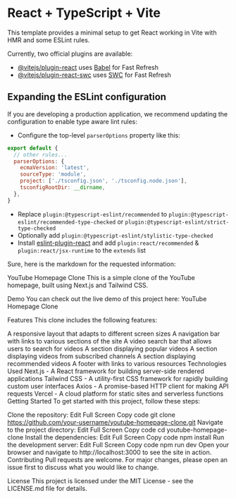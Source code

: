# React + TypeScript + Vite

This template provides a minimal setup to get React working in Vite with HMR and some ESLint rules.

Currently, two official plugins are available:

- [@vitejs/plugin-react](https://github.com/vitejs/vite-plugin-react/blob/main/packages/plugin-react/README.md) uses [Babel](https://babeljs.io/) for Fast Refresh
- [@vitejs/plugin-react-swc](https://github.com/vitejs/vite-plugin-react-swc) uses [SWC](https://swc.rs/) for Fast Refresh

## Expanding the ESLint configuration

If you are developing a production application, we recommend updating the configuration to enable type aware lint rules:

- Configure the top-level `parserOptions` property like this:

```js
export default {
  // other rules...
  parserOptions: {
    ecmaVersion: 'latest',
    sourceType: 'module',
    project: ['./tsconfig.json', './tsconfig.node.json'],
    tsconfigRootDir: __dirname,
  },
}
```

- Replace `plugin:@typescript-eslint/recommended` to `plugin:@typescript-eslint/recommended-type-checked` or `plugin:@typescript-eslint/strict-type-checked`
- Optionally add `plugin:@typescript-eslint/stylistic-type-checked`
- Install [eslint-plugin-react](https://github.com/jsx-eslint/eslint-plugin-react) and add `plugin:react/recommended` & `plugin:react/jsx-runtime` to the `extends` list


Sure, here is the markdown for the requested information:

YouTube Homepage Clone
This is a simple clone of the YouTube homepage, built using Next.js and Tailwind CSS.

Demo
You can check out the live demo of this project here: YouTube Homepage Clone

Features
This clone includes the following features:

A responsive layout that adapts to different screen sizes
A navigation bar with links to various sections of the site
A video search bar that allows users to search for videos
A section displaying popular videos
A section displaying videos from subscribed channels
A section displaying recommended videos
A footer with links to various resources
Technologies Used
Next.js - A React framework for building server-side rendered applications
Tailwind CSS - A utility-first CSS framework for rapidly building custom user interfaces
Axios - A promise-based HTTP client for making API requests
Vercel - A cloud platform for static sites and serverless functions
Getting Started
To get started with this project, follow these steps:

Clone the repository:
Edit
Full Screen
Copy code
git clone https://github.com/your-username/youtube-homepage-clone.git
Navigate to the project directory:
Edit
Full Screen
Copy code
cd youtube-homepage-clone
Install the dependencies:
Edit
Full Screen
Copy code
npm install
Run the development server:
Edit
Full Screen
Copy code
npm run dev
Open your browser and navigate to http://localhost:3000 to see the site in action.
Contributing
Pull requests are welcome. For major changes, please open an issue first to discuss what you would like to change.

License
This project is licensed under the MIT License - see the LICENSE.md file for details.

